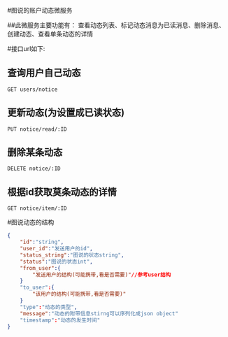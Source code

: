 #图说的账户动态微服务

##此微服务主要功能有： 查看动态列表、标记动态消息为已读消息、删除消息、创建动态、查看单条动态的详情

#接口url如下:
## 查询用户自己动态
``` url
GET users/notice
```
## 更新动态(为设置成已读状态)
```url
PUT notice/read/:ID
```
## 删除某条动态
```url
DELETE notice/:ID
```
## 根据id获取莫条动态的详情
```
GET notice/item/:ID
```

#图说动态的结构
```json
{
    "id":"string",
    "user_id":"发送用户的id",
    "status_string":"图说的状态string",
    "status":"图说的状态int",
    "from_user":{
        "发送用户的结构(可能携带,看是否需要)"//参考user结构
    }
    "to_user":{
        "该用户的结构(可能携带,看是否需要)"
    }
    "type":"动态的类型",
    "message":"动态的附带信息stirng可以序列化成json object"
    "timestamp":"动态的发生时间"
}
```